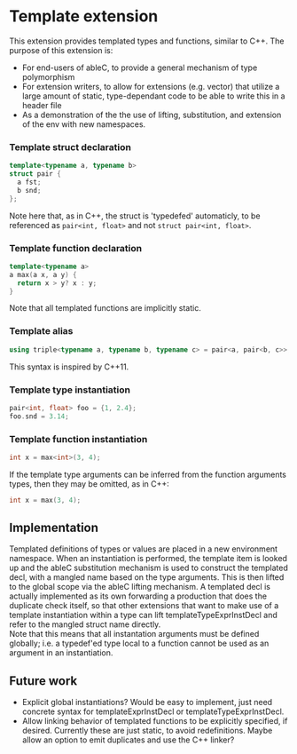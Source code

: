 Template extension
==================

This extension provides templated types and functions, similar to C++.
The purpose of this extension is:
* For end-users of ableC, to provide a general mechanism of type polymorphism
* For extension writers, to allow for extensions (e.g. vector) that utilize a large amount of static,
type-dependant code to be able to write this in a header file
* As a demonstration of the the use of lifting, substitution, and extension of the env with new
namespaces.  

### Template struct declaration
```c++
template<typename a, typename b>
struct pair {
  a fst;
  b snd;
};
```
Note here that, as in C++, the struct is 'typedefed' automaticly, to be referenced as
`pair<int, float>` and not `struct pair<int, float>`.

### Template function declaration
```c++
template<typename a>
a max(a x, a y) {
  return x > y? x : y;
}
```
Note that all templated functions are implicitly static.  

### Template alias
```c++
using triple<typename a, typename b, typename c> = pair<a, pair<b, c>>;
```
This syntax is inspired by C++11.

### Template type instantiation
```c++
pair<int, float> foo = {1, 2.4};
foo.snd = 3.14;
```

### Template function instantiation
```c++
int x = max<int>(3, 4);
```
If the template type arguments can be inferred from the function arguments types, then they may be
omitted, as in C++:
```c++
int x = max(3, 4);
```

## Implementation
Templated definitions of types or values are placed in a new environment namespace.  When an
instantiation is performed, the template item is looked up and the ableC substitution mechanism is
used to construct the templated decl, with a mangled name based on the type arguments.  This is then
lifted to the global scope via the ableC lifting mechanism.
A templated decl is actually implemented as its own forwarding a production that does the duplicate
check itself, so that other extensions that want to make use of a template instantiation within a type
can lift templateTypeExprInstDecl and refer to the mangled struct name directly.  
Note that this means that all instantation arguments must be defined globally; i.e. a typedef'ed type
local to a function cannot be used as an argument in an instantiation.

## Future work
* Explicit global instantiations? Would be easy to implement, just need concrete syntax for
templateExprInstDecl or templateTypeExprInstDecl.
* Allow linking behavior of templated functions to be explicitly specified, if desired. Currently
these are just static, to avoid redefinitions. Maybe allow an option to emit duplicates and use the
C++ linker?
